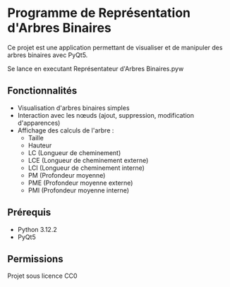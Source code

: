 # Programme de Représentation d'Arbres Binaires

Ce projet est une application permettant de visualiser et de manipuler des arbres binaires avec PyQt5.

Se lance en executant Représentateur d'Arbres Binaires.pyw

## Fonctionnalités

- Visualisation d'arbres binaires simples
- Interaction avec les nœuds (ajout, suppression, modification d'apparences)
- Affichage des calculs de l'arbre :
  - Taille
  - Hauteur
  - LC (Longueur de cheminement) 
  - LCE (Longueur de cheminement externe) 
  - LCI (Longueur de cheminement interne) 
  - PM (Profondeur moyenne)
  - PME (Profondeur moyenne externe)
  - PMI (Profondeur moyenne interne)

## Prérequis

- Python 3.12.2
- PyQt5

## Permissions
Projet sous licence CC0